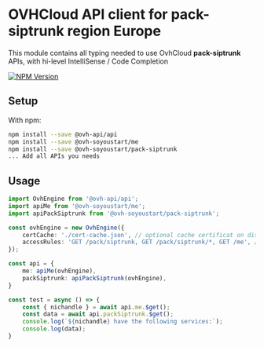 # OVHCloud API client for **pack-siptrunk** region Europe

This module contains all typing needed to use OvhCloud **pack-siptrunk** APIs, with hi-level IntelliSense / Code Completion

[![NPM Version](https://img.shields.io/npm/v/@ovh-soyoustart/pack-siptrunk.svg?style=flat)](https://www.npmjs.org/package/@ovh-soyoustart/pack-siptrunk)

## Setup

With npm:

```bash
npm install --save @ovh-api/api
npm install --save @ovh-soyoustart/me
npm install --save @ovh-soyoustart/pack-siptrunk
... Add all APIs you needs
```

## Usage

```typescript
import OvhEngine from '@ovh-api/api';
import apiMe from '@ovh-soyoustart/me';
import apiPackSiptrunk from '@ovh-soyoustart/pack-siptrunk';

const ovhEngine = new OvhEngine({ 
    certCache: './cert-cache.json', // optional cache certificat on disk.
    accessRules: 'GET /pack/siptrunk, GET /pack/siptrunk/*, GET /me', // optional limit the requested privileges.
});

const api = {
    me: apiMe(ovhEngine),
    packSiptrunk: apiPackSiptrunk(ovhEngine),
}

const test = async () => {
    const { nichandle } = await api.me.$get();
    const data = await api.packSiptrunk.$get();
    console.log(`${nichandle} have the following services:`);
    console.log(data);
}
```

